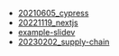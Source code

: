 
- [20210605_cypress](./20210605_cypress)
- [20221119_nextjs](./20221119_nextjs)
- [example-slidev](./example-slidev)
- [20230202_supply-chain](./20230202_supply-chain)
